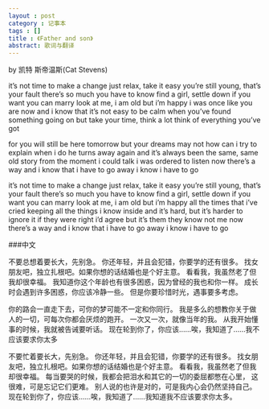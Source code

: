 ```yaml
---
layout : post
category : 记事本
tags : []
title : 《Father and son》
abstract: 歌词与翻译
---
```

by 凯特 斯帝温斯(Cat Stevens)

it’s not time to make a change just relax, take it easy
you’re still young, that’s your fault there’s so much you have to know
find a girl, settle down if you want you can marry
look at me, i am old but i’m happy
i was once like you are now and i know that it’s not easy
to be calm when you’ve found something going on
but take your time, think a lot think of everything you’ve got

for you will still be here tomorrow but your dreams may not
how can i try to explain when i do he turns away again
and it’s always been the same, same old story
from the moment i could talk i was ordered to listen
now there’s a way and i know that i have to go away i know i have to go

it’s not time to make a change just relax, take it easy
you’re still young, that’s your fault there’s so much you have to know
find a girl, settle down if you want you can marry
look at me, i am old but i’m happy
all the times that i’ve cried keeping all the things i know inside
and it’s hard, but it’s harder to ignore it
if they were right i’d agree but it’s them they know not me
now there’s a way and i know that i have to go away i know i have to go

###中文

不要总想着要长大，先别急。
你还年轻，并且会犯错，你要学的还有很多。
找女朋友吧，独立扎根吧。如果你想的话结婚也是个好主意。
看看我，我虽然老了但我却很幸福。
我知道你这个年龄也有很多困惑，因为曾经的我也和你一样。
成长时会遇到许多困惑，你应该冷静一些。
但是你要珍惜时光，遇事要多考虑。

你的路会一直走下去，可你的梦可能不一定和你同行。
我是多么的想教你关于做人的一切，可每次你都会厌烦的跑开。
一次又一次，就像当年的我。
从我开始懂事的时候，我就被告诫要听话。
现在轮到你了，你应该……唉，我知道了……我不应该要求你太多

不要忙着要长大，先别急。
你还年轻，并且会犯错，你要学的还有很多。
找女朋友吧，独立扎根吧。如果你想的话结婚也是个好主意。
看看我，我虽然老了但我却很幸福。
每当要哭的时候，我都会把泪水和其它的一切的委屈都憋在心里，
这很难，可是忘记它们更难。
别人说的也许是对的，可是我内心会仍然坚持自己。
现在轮到你了，你应该……唉，我知道了……我知道我不应该要求你太多。